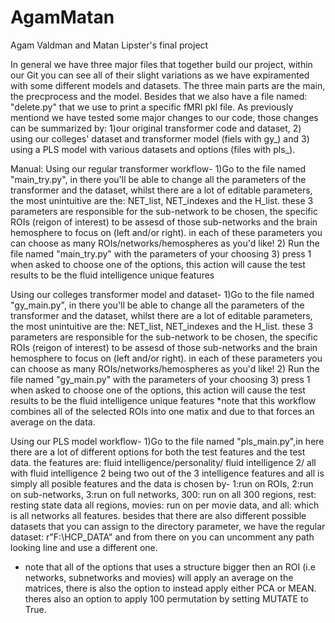 # AgamMatan
Agam Valdman and Matan Lipster's final project

In general we have three major files that together build our project, within our Git you can see all of their slight variations as we have expiramented with some different models and datasets. The three main parts are the main, the precprocess and the model. Besides that we also have a file named: "delete.py" that we use to print a specific fMRI pkl file.
As previously mentiond we have tested some major changes to our code, those changes can be summarized by: 1)our original transformer code and dataset, 2) using our colleges' dataset and transformer model (fiels with gy_) and 3) using a PLS model with various datasets and options (files with pls_).

Manual:
Using our regular transformer workflow- 
1)Go to the file named "main_try.py", in there you'll be able to change all the parameters of the transformer and the dataset, whilst there are a lot of editable parameters, the most unintuitive are the: NET_list, NET_indexes and the H_list. these 3 parameters are responsible for the sub-network to be chosen, the specific ROIs (reigon of interest) to be assesd of those sub-networks and the brain hemosphere to focus on (left and/or right). in each of these parameters you can choose as many ROIs/networks/hemospheres as you'd like!
2) Run the file named "main_try.py"  with the parameters of your choosing
3) press 1 when asked to choose one of the options, this action will cause the test results to be the fluid intelligence unique features

Using our colleges transformer model and dataset- 
1)Go to the file named "gy_main.py", in there you'll be able to change all the parameters of the transformer and the dataset, whilst there are a lot of editable parameters, the most unintuitive are the: NET_list, NET_indexes and the H_list. these 3 parameters are responsible for the sub-network to be chosen, the specific ROIs (reigon of interest) to be assesd of those sub-networks and the brain hemosphere to focus on (left and/or right). in each of these parameters you can choose as many ROIs/networks/hemospheres as you'd like!
2) Run the file named "gy_main.py"  with the parameters of your choosing
3) press 1 when asked to choose one of the options, this action will cause the test results to be the fluid intelligence unique features
*note that this workflow combines all of the selected ROIs into one matix and due to that forces an average on the data.

Using our PLS model workflow- 
1)Go to the file named "pls_main.py",in here there are a lot of different options for both the test features and the test data. the features are: fluid intelligence/personality/ fluid intelligence 2/ all with fluid intelligence 2 being two out of the 3 intelligence features and all is simply all posible features and the data is chosen by- 1:run on ROIs, 2:run on sub-networks, 3:run on full networks, 300: run on all 300 regions, rest: resting state data all regions, movies: run on per movie data, and all: which is all networks all features. besides that there are also different possible datasets that you can assign to the directory parameter, we have the regular dataset: r"F:\HCP_DATA" and from there on you can uncomment any path looking line and use a different one.
* note that all of the options that uses a structure bigger then an ROI (i.e networks, subnetworks and movies) will apply an average on the matrices, there is also the option to instead apply either PCA or MEAN. theres also an option to apply 100 permutation by setting MUTATE to True.
